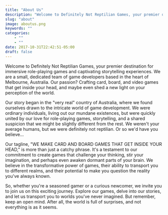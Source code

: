 ```yaml
---
title: "About Us"
description: "Welcome to Definitely Not Reptilian Games, your premier destination for immersive role-playing games and captivating storytelling experiences."
slug: "about"
image: aboutus.png
keywords: ""
categories: 
    - ""
    - ""
date: 2017-10-31T22:42:51-05:00
draft: false
---
```


Welcome to Definitely Not Reptilian Games, your premier destination for immersive role-playing games and captivating storytelling experiences. We are a small, dedicated team of game developers based in the heart of Melbourne, Australia. Our passion? Crafting card, board, and video games that get inside your head, and maybe even shed a new light on your perception of the world.

Our story began in the "very real" country of Australia, where we found ourselves drawn to the intricate world of game development. We were ordinary individuals, living out our mundane existences, but were quickly united by our love for role-playing games, storytelling, and a shared suspicion that we might be slightly different from the rest. We weren't your average humans, but we were definitely not reptilian. Or so we'd have you believe...

Our tagline, "WE MAKE CARD AND BOARD GAMES THAT GET INSIDE YOUR HEAD," is more than just a catchy phrase. It's a testament to our commitment to create games that challenge your thinking, stir your imagination, and perhaps even awaken dormant parts of your brain. We believe in the transformative power of games, their ability to transport you to different realms, and their potential to make you question the reality you've always known.

So, whether you're a seasoned gamer or a curious newcomer, we invite you to join us on this exciting journey. Explore our games, delve into our stories, and let us transport you to worlds you've never imagined. But remember, keep an open mind. After all, the world is full of surprises, and not everything is as it seems.